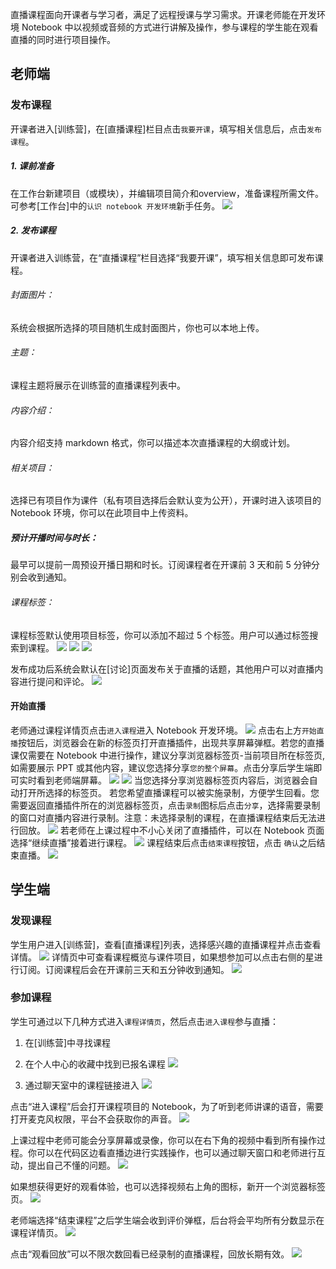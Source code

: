 直播课程面向开课者与学习者，满足了远程授课与学习需求。开课老师能在开发环境 Notebook 中以视频或音频的方式进行讲解及操作，参与课程的学生能在观看直播的同时进行项目操作。
## 老师端
### 发布课程
开课者进入[训练营]，在[直播课程]栏目点击`我要开课`，填写相关信息后，点击`发布课程`。
##### 1. 课前准备
在工作台新建项目（或模块），并编辑项目简介和overview，准备课程所需文件。可参考[工作台]中的`认识 notebook 开发环境`新手任务。
![](https://imgbed.momodel.cn/xinjianxiangmuxinshoujiaocheng.png)
##### 2. 发布课程
开课者进入训练营，在“直播课程”栏目选择“我要开课”，填写相关信息即可发布课程。
###### 封面图片：
系统会根据所选择的项目随机生成封面图片，你也可以本地上传。
###### 主题：
课程主题将展示在训练营的直播课程列表中。
###### 内容介绍：
内容介绍支持 markdown 格式，你可以描述本次直播课程的大纲或计划。
###### 相关项目：
选择已有项目作为课件（私有项目选择后会默认变为公开），开课时进入该项目的 Notebook 环境，你可以在此项目中上传资料。
##### 预计开播时间与时长：
最早可以提前一周预设开播日期和时长。订阅课程者在开课前 3 天和前 5 分钟分别会收到通知。
###### 课程标签：
课程标签默认使用项目标签，你可以添加不超过 5 个标签。用户可以通过标签搜索到课程。
![](https://imgbed.momodel.cn/woyaokaike.png)
![](https://imgbed.momodel.cn/xinjainkecheng.png)
![](https://imgbed.momodel.cn/kechengfabuchengong.png)

发布成功后系统会默认在[讨论]页面发布关于直播的话题，其他用户可以对直播内容进行提问和评论。
![](https://imgbed.momodel.cn/zhibotaolun.png)
#### 开始直播
老师通过课程详情页点击`进入课程`进入 Notebook 开发环境。
![](https://imgbed.momodel.cn/jinrukechengxiagnqingye.png)
点击右上方`开始直播`按钮后，浏览器会在新的标签页打开直播插件，出现共享屏幕弹框。若您的直播课仅需要在 Notebook 中进行操作，建议分享浏览器标签页-当前项目所在标签页,如需要展示 PPT 或其他内容，建议您选择分享`您的整个屏幕`。点击分享后学生端即可实时看到老师端屏幕。
![](https://imgbed.momodel.cn/dianjikaishizhibo.png)
![](https://imgbed.momodel.cn/chromebiaoqianye.png)
当您选择分享浏览器标签页内容后，浏览器会自动打开所选择的标签页。
若您希望直播课程可以被实施录制，方便学生回看。您需要返回直播插件所在的浏览器标签页，点击`录制`图标后点击`分享`，选择需要录制的窗口对直播内容进行录制。注意：未选择录制的课程，在直播课程结束后无法进行回放。
![](https://imgbed.momodel.cn/luzhizhibo.png)
若老师在上课过程中不小心关闭了直播插件，可以在 Notebook 页面选择“继续直播”接着进行课程。
![](https://imgbed.momodel.cn/jixuzhibo.png)
课程结束后点击`结束课程`按钮，点击 `确认`之后结束直播。
![](https://imgbed.momodel.cn/jieshuzhibo.png)


## 学生端
###  发现课程
学生用户进入[训练营]，查看[直播课程]列表，选择感兴趣的直播课程并点击查看详情。
![](https://imgbed.momodel.cn/liulanzhibokecheng.png)
详情页中可查看课程概览与课件项目，如果想参加可以点击右侧的星进行订阅。订阅课程后会在开课前三天和五分钟收到通知。
![](https://imgbed.momodel.cn/xueshengdingyue.png)
### 参加课程
学生可通过以下几种方式进入`课程详情页`，然后点击`进入课程`参与直播：
1. 在[训练营]中寻找课程

2. 在个人中心的收藏中找到已报名课程
![](https://imgbed.momodel.cn/shoucangdekecheng.png)

3. 通过聊天室中的课程链接进入
![](https://imgbed.momodel.cn/laiotianshi.png)

点击“进入课程”后会打开课程项目的 Notebook，为了听到老师讲课的语音，需要打开麦克风权限，平台不会获取你的声音。
![](https://imgbed.momodel.cn/micphone.png)

上课过程中老师可能会分享屏幕或录像，你可以在右下角的视频中看到所有操作过程。你可以在代码区边看直播边进行实践操作，也可以通过聊天窗口和老师进行互动，提出自己不懂的问题。
![](https://imgbed.momodel.cn/fayan.png)

如果想获得更好的观看体验，也可以选择视频右上角的图标，新开一个浏览器标签页。
![](https://imgbed.momodel.cn/xinbiaoqianyedakai.png)

老师端选择“结束课程”之后学生端会收到评价弹框，后台将会平均所有分数显示在课程详情页。
![](https://imgbed.momodel.cn/kechengfabuchengong.png)

点击“观看回放”可以不限次数回看已经录制的直播课程，回放长期有效。
![](https://imgbed.momodel.cn/huifangxiaochaugn.png)
